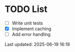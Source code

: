 # TODO List

- [ ] Write unit tests
- [x] Implement caching
- [ ] Add error handling

Last updated: 2025-06-19 16:18
